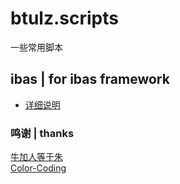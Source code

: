 # btulz.scripts
一些常用脚本

## ibas | for ibas framework
* [详细说明](./ibas/README.md)

### 鸣谢 | thanks
[牛加人等于朱](http://baike.baidu.com/view/1769.htm "NiurenZhu")<br>
[Color-Coding](http://colorcoding.org/ "咔啦工作室")<br>
